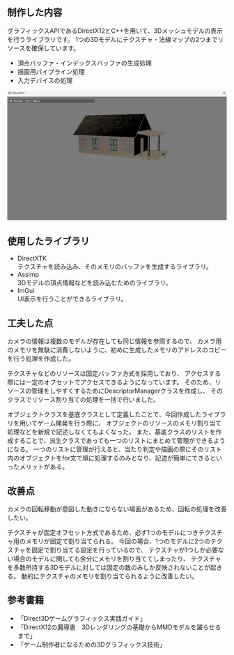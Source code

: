 ## 制作した内容
グラフィックスAPIであるDirectX12とC++を用いて、3Dメッシュモデルの表示を行うライブラリです。
1つの3Dモデルにテクスチャ・法線マップの2つまでリソースを確保しています。

- 頂点バッファ・インデックスバッファの生成処理
- 描画用パイプライン処理
- 入力デバイスの処理

![内容画像１](gazou/画像２.png)

## 使用したライブラリ
- DirectXTK\
  テクスチャを読み込み、そのメモリのバッファを生成するライブラリ。
- Assimp\
  3Dモデルの頂点情報などを読み込むためのライブラリ。
- ImGui\
  UI表示を行うことができるライブラリ。

## 工夫した点
カメラの情報は複数のモデルが存在しても同じ情報を参照するので、
カメラ用のメモリを無駄に消費しないように、初めに生成したメモリのアドレスのコピーを行う処理を作成した。

テクスチャなどのリソースは固定バッファ方式を採用しており、
アクセスする際には一定のオフセットでアクセスできるようになっています。
そのため、リソースの管理をしやすくするためにDescriptorManagerクラスを作成し、
そのクラスでリソース割り当ての処理を一括で行いました。

オブジェクトクラスを基底クラスとして定義したことで、今回作成したライブラリを用いてゲーム開発を行う際に、
オブジェクトのリソースのメモリ割り当て処理などを新規で記述しなくてもよくなった。
また、基底クラスのリストを作成することで、派生クラスであっても一つのリストにまとめて管理ができるようになる。
一つのリストに管理が行えると、当たり判定や描画の際にそのリスト内のオブジェクトをfor文で順に処理するのみとなり、記述が簡単にできるといったメリットがある。

## 改善点
カメラの回転移動が意図した動きにならない場面があるため、回転の処理を改善したい。

テクスチャが固定オフセット方式であるため、必ず1つのモデルにつきテクスチャ用のメモリが固定で割り当てられる。
今回の場合、1つのモデルに2つのテクスチャを固定で割り当てる設定を行っているので、
テクスチャが1つしか必要ない場合のモデルに関しても余分にメモリを割り当ててしまったり、
テクスチャを多数所持する3Dモデルに対しては固定の数のみしか反映されないことが起きる。
動的にテクスチャのメモリを割り当てられるように改善したい。

## 参考書籍
- 「Direct3Dゲームグラフィックス実践ガイド」
- 「DirectX12の魔導書　3Dレンダリングの基礎からMMDモデルを躍らせるまで」
- 「ゲーム制作者になるための3Dグラフィックス技術」
